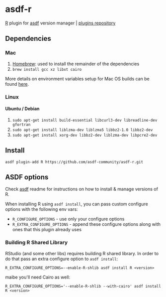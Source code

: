 # asdf-r

[R](https://www.r-project.org/) plugin for [asdf](https://github.com/asdf-vm/asdf) version manager | [plugins repository](https://github.com/asdf-vm/asdf-plugins)

## Dependencies

### Mac

1. [Homebrew](https://brew.sh): used to install the remainder of the dependencies
2. ```brew install gcc xz libxt cairo```

More details on environment variables setup for Mac OS builds can be found [here](https://github.com/asdf-community/asdf-R/pull/2#issue-615542640).

### Linux

#### Ubuntu / Debian
1. ```sudo apt-get install build-essential libcurl3-dev libreadline-dev gfortran ```
2. ```sudo apt-get install liblzma-dev liblzma5 libbz2-1.0 libbz2-dev```
3. ```sudo apt-get install xorg-dev libbz2-dev liblzma-dev libpcre2-dev```

## Install

```
asdf plugin-add R https://github.com/asdf-community/asdf-r.git
```

## ASDF options

Check [asdf](https://github.com/asdf-vm/asdf) readme for instructions on how to install & manage versions of R.

When installing R using `asdf install`, you can pass custom configure options with the following env vars:

* `R_CONFIGURE_OPTIONS` - use only your configure options
* `R_EXTRA_CONFIGURE_OPTIONS` - append these configure options along with ones that this plugin already uses

### Building R Shared Library

RStudio (and some other libs) requires building R shared library. In order to do that pass an extra configure option to `asdf install`:

```R_EXTRA_CONFIGURE_OPTIONS=--enable-R-shlib asdf install R <version>```

maibe you'll need Cairo as well:

```R_EXTRA_CONFIGURE_OPTIONS='--enable-R-shlib --with-cairo' asdf install R <version>```
